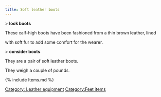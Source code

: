 ```yaml
---
title: Soft leather boots
---
```


\> **look boots**

These calf-high boots have been fashioned from a thin brown leather,
lined

with soft fur to add some comfort for the wearer.

\> **consider boots**

They are a pair of soft leather boots.

They weigh a couple of pounds.

{% include Items.md %}

[Category: Leather equipment](Category:_Leather_equipment "wikilink")
[Category:Feet items](Category:Feet_items "wikilink")
